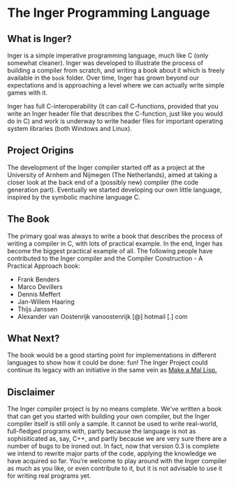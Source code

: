 # The Inger Programming Language
## What is Inger?

Inger is a simple imperative programming language, much like C (only somewhat cleaner). Inger was developed to illustrate the process of building a compiler from scratch, and writing a book about it which is freely available in the `book` folder. Over time, Inger has grown beyond our expectations and is approaching a level where we can actually write simple games with it.

Inger has full C-interoperability (it can call C-functions, provided that you write an Inger header file that describes the C-function, just like you would do in C) and work is underway to write header files for important operating system libraries (both Windows and Linux).

## Project Origins

The development of the Inger compiler started off as a project at the University of Arnhem and Nijmegen (The Netherlands), aimed at taking a closer look at the back end of a (possibly new) compiler (the code generation part). Eventually we started developing our own little language, inspired by the symbolic machine language C. 

## The Book
The primary goal was always to write a book that describes the process of writing a compiler in C, with lots of practical example. In the end, Inger has become the biggest practical example of all. The following people have contributed to the Inger compiler and the Compiler Construction - A Practical Approach book:

* Frank Benders
* Marco Devillers
* Dennis Meffert
* Jan-Willem Haaring
* Thijs Janssen
* Alexander van Oostenrijk  vanoostenrijk [@] hotmail [.] com

## What Next?
The book would be a good starting point for implementations in different languages to show how it could be done: fun! 
The Inger Project could continue its legacy with an initiative in the same vein as [Make a Mal Lisp.](https://github.com/kanaka/mal)

## Disclaimer
The Inger compiler project is by no means complete. We’ve written a book that can get you started with building your own compiler, but the Inger compiler itself is still only a sample. It cannot be used to write real-world, full-fledged programs with, partly because the language is not as sophisiticated as, say, C++, and partly because we are very sure there are a number of bugs to be ironed out. In fact, now that version 0.3 is complete we intend to rewrite major parts of the code, applying the knowledge we have acquired so far. You’re welcome to play around with the Inger compiler as much as you like, or even contribute to it, but it is not advisable to use it for writing real programs yet.


